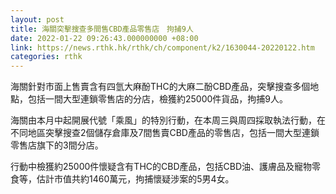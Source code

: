 ```yaml
---
layout: post
title: 海關突擊搜查多間售CBD產品零售店　拘捕9人
date: 2022-01-22 09:26:43.000000000 +08:00
link: https://news.rthk.hk/rthk/ch/component/k2/1630044-20220122.htm
categories: rthk
---
```


海關針對市面上售賣含有四氫大麻酚THC的大麻二酚CBD產品，突擊搜查多個地點，包括一間大型連鎖零售店的分店，檢獲約25000件貨品，拘捕9人。

海關由本月中起開展代號「乘風」的特別行動，在本周三與周四採取執法行動，在不同地區突擊搜查2個儲存倉庫及7間售賣CBD產品的零售店，包括一間大型連鎖零售店旗下的3間分店。

行動中檢獲約25000件懷疑含有THC的CBD產品，包括CBD油、護膚品及寵物零食等，估計市值共約1460萬元，拘捕懷疑涉案的5男4女。
